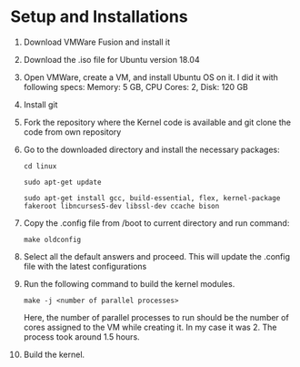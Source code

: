 # Setup and Installations
1. Download VMWare Fusion and install it
2. Download the .iso file for Ubuntu version 18.04
3. Open VMWare, create a VM, and install Ubuntu OS on it. I did it with following specs:
    Memory: 5 GB, CPU Cores: 2, Disk: 120 GB
4. Install git
5. Fork the repository where the Kernel code is available and git clone the code from own repository
6. Go to the downloaded directory and install the necessary packages:
    
    `cd linux`
    
    `sudo apt-get update`
    
    `sudo apt-get install gcc, build-essential, flex, kernel-package fakeroot libncurses5-dev libssl-dev ccache bison`
7. Copy the .config<kernel-version> file from /boot to current directory and run command:
     
     `make oldconfig`
8. Select all the default answers and proceed. This will update the .config file with the latest configurations
9. Run the following command to build the kernel modules.

    `make -j <number of parallel processes>`
    
    Here, the number of parallel processes to run should be the number of cores assigned to the VM while creating it. In my case it was 2. The process took around 1.5 hours.
10. Build the kernel.
